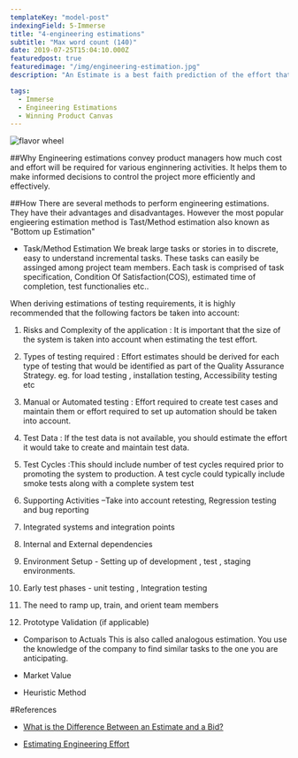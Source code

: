```yaml
---
templateKey: "model-post"
indexingField: 5-Immerse
title: "4-engineering estimations"
subtitle: "Max word count (140)"
date: 2019-07-25T15:04:10.000Z
featuredpost: true
featuredimage: "/img/engineering-estimation.jpg"
description: "An Estimate is a best faith prediction of the effort that will be expended to perform a task.  It has tolerance and distribution, and may depend on other factors beyond the estimators control.  An Estimate is the opinion of a professional"

tags:
  - Immerse
  - Engineering Estimations
  - Winning Product Canvas
---
```


![flavor wheel](/img/engineering-estimation.jpg)

##Why
Engineering estimations convey product managers how much cost and effort will be required for various enginnering activities. It helps them to make informed decisions to control the project more efficiently and effectively.

##How
There are several methods to perform engineering estimations. They have their advantages and disadvantages. However the most popular engieering estimation method is Tast/Method estimation also known as "Bottom up Estimation"

- Task/Method Estimation
  We break large tasks or stories in to discrete, easy to understand incremental tasks. These tasks can easily be assinged among project team members. Each task is comprised of task specification, Condition Of Satisfaction(COS), estimated time of completion, test functionalies etc..

When deriving estimations of testing requirements, it is highly recommended that the following factors be taken into account:

  1. Risks and Complexity of the application : It is important that the size of the system is taken into account when estimating the test effort. 
  
  2. Types of testing required : Effort estimates should be derived for each type of testing that would be identified as part of the Quality Assurance Strategy. eg. for load testing , installation testing, Accessibility testing etc 
  
  3. Manual or Automated testing : Effort required to create test cases and maintain them or effort required to set up automation should be taken into account.
  
  4. Test Data : If the test data is not available, you should estimate the effort it would take to create and maintain test data. 
  
  5. Test Cycles :This should include number of test cycles required prior to promoting the system to production.  A test cycle could typically include smoke tests along with a complete system test  
 
  6. Supporting Activities –Take into account retesting, Regression testing and bug reporting 
  
  7. Integrated systems and integration points 
  
  8. Internal and External dependencies  
  
  9. Environment Setup - Setting up of development , test , staging environments.
 
 10. Early test phases - unit testing , Integration testing  
 
 11. The need to ramp up, train, and orient team members
 
 12. Prototype Validation (if applicable) 

- Comparison to Actuals
  This is also called analogous estimation. You use the knowledge of the company to find similar tasks to the one you are anticipating.

- Market Value

- Heuristic Method

#References

- [What is the Difference Between an Estimate and a Bid?](https://sites.google.com/site/mullsengineeringmanagement/articles/three-methods-of-engineering-estimation/estimate-vs-bid)

- [Estimating Engineering Effort ](https://sites.google.com/site/mullsengineeringmanagement/articles/three-methods-of-engineering-estimation)
